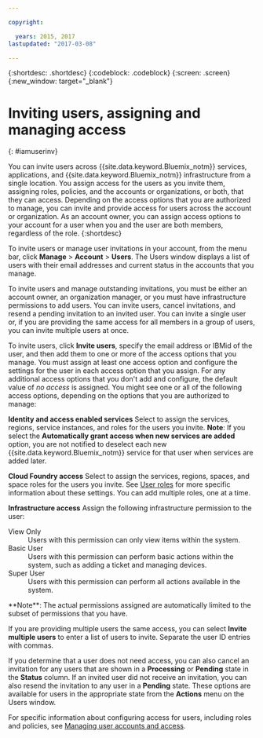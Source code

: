 ```yaml
---

copyright:

  years: 2015, 2017
lastupdated: "2017-03-08"

---
```


{:shortdesc: .shortdesc}
{:codeblock: .codeblock}
{:screen: .screen}
{:new_window: target="_blank"}

# Inviting users, assigning and managing access
{: #iamuserinv}

You can invite users across {{site.data.keyword.Bluemix_notm}} services, applications, and {{site.data.keyword.Bluemix_notm}} infrastructure from a single location. You assign access for the users as you invite them, assigning roles, policies, and the accounts or organizations, or both, that they can access. Depending on the access options that you are authorized to manage, you can invite and provide access for users across the account or organization. As an account owner, you can assign access options to your account for a user when you and the user are both members, regardless of the role. 
{:shortdesc}

To invite users or manage user invitations in your account, from the menu bar, click **Manage** &gt; **Account** &gt; **Users**. The Users window displays a list of users with their email addresses and current status in the accounts that you manage. 

To invite users and manage outstanding invitations, you must be either an account owner, an organization manager, or you must have infrastructure permissions to add users.  You can invite users, cancel invitations, and resend a pending invitation to an invited user. You can invite a single user or, if you are providing the same access for all members in a group of users, you can invite multiple users at once.

To invite users, click **Invite users**, specify the email address or IBMid of the user, and then add them to one or more of the access options that you manage. You must assign at least one access option and configure the settings for the user in each access option that you assign. For any additional access options that you don't add and configure, the default value of *no access* is assigned. You might see one or all of the following access options, depending on the options that you are authorized to manage:

**Identity and access enabled services**
Select to assign the services, regions, service instances, and roles for the users you invite.
**Note**:  If you select the **Automatically grant access when new services are added** option, you are not notified to deselect each new {{site.data.keyword.Bluemix_notm}}  service for that user when services are added later.

**Cloud Foundry access**
Select to assign the services, regions, spaces, and space roles for the users you invite. See [User roles](/docs/admin/users_roles.html#userrolesinfo) for more specific information about these settings. You can add multiple roles, one at a time.

**Infrastructure access**
Assign the following infrastructure permission to the user: 
<dl>
<dt>View Only</dt>
<dd>Users with this permission can only view items within the system.</dd>
<dt>Basic User</dt>
<dd>Users with this permission can perform basic actions within the system, such as adding a ticket and managing devices.</dd>
<dt>Super User</dt>
<dd>Users with this permission can perform all actions available in the system.</dd>
</dl>
**Note**: The actual permissions assigned are automatically limited to the subset of permissions that you have.

If you are providing multiple users the same access, you can select **Invite multiple users** to enter a list of users to invite. Separate the user ID entries with commas.  

If you determine that a user does not need access, you can also cancel an invitation for any users that are shown in a **Processing** or **Pending** state in the **Status** column. If an invited user did not receive an invitation, you can also resend the invitation to any user in a **Pending** state.  These options are available for users in the appropriate state from the **Actions** menu on the Users window.

For specific information about configuring access for users, including roles and policies, see [Managing user accounts and access](/docs/admin/iamusermanage.html).
